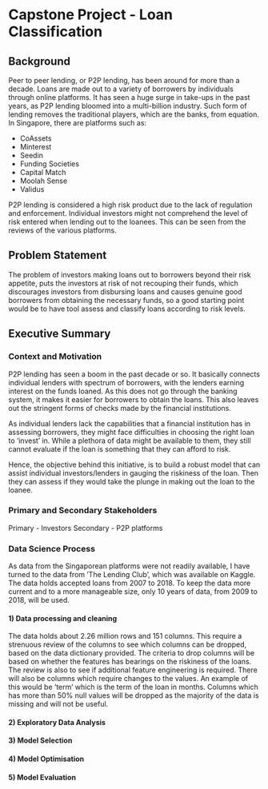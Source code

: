 # Capstone Project - Loan Classification

## Background
Peer to peer lending, or P2P lending, has been around for more than a decade. Loans are made out to a variety of borrowers by individuals through online platforms. It has seen a huge surge in take-ups in the past years, as P2P lending bloomed into a multi-billion industry. Such form of lending removes the traditional players, which are the banks, from equation. In Singapore, there are platforms such as:

* CoAssets
* Minterest
* Seedin
* Funding Societies
* Capital Match
* Moolah Sense
* Validus

P2P lending is considered a high risk product due to the lack of regulation and enforcement. Individual investors might not comprehend the level of risk entered when lending out to the loanees. This can be seen from the reviews of the various platforms.

<Insert images of google reviews>

## Problem Statement

The problem of investors making loans out to borrowers beyond their risk appetite, puts the investors at risk of not recouping their funds, which discourages investors from disbursing loans and causes genuine good borrowers from obtaining the necessary funds, so a good starting point would be to have tool assess and classify loans according to risk levels.

## Executive Summary

### Context and Motivation
P2P lending has seen a boom in the past decade or so. It basically connects individual lenders with spectrum of borrowers, with the lenders earning interest on the funds loaned. As this does not go through the banking system, it makes it easier for borrowers to obtain the loans. This also leaves out the stringent forms of checks made by the financial institutions.

As individual lenders lack the capabilities that a financial institution has in assessing borrowers, they might face difficulties in choosing the right loan to ‘invest’ in. While a plethora of data might be available to them, they still cannot evaluate if the loan is something that they can afford to risk. 

Hence, the objective behind this initiative, is to build a robust model that can assist individual investors/lenders in gauging the riskiness of the loan. Then they can assess if they would take the plunge in making out the loan to the loanee.

### Primary and Secondary Stakeholders
Primary - Investors
Secondary - P2P platforms

### Data Science Process
As data from the Singaporean platforms were not readily available, I have turned to the data from ’The Lending Club’, which was available on Kaggle. The data holds accepted loans from 2007 to 2018. To keep the data more current and to a more manageable size, only 10 years of data, from 2009 to 2018, will be used.

#### 1) Data processing and cleaning
The data holds about 2.26 million rows and 151 columns. This require a strenuous review of the columns to see which columns can be dropped, based on the data dictionary provided. The criteria to drop columns will be based on whether the features has bearings on the riskiness of the loans. The review is also to see if additional feature engineering is required. There will also be columns which require changes to the values. An example of this would be ‘term’ which is the term of the loan in months. Columns which has more than 50% null values will be dropped as the majority of the data is missing and will not be useful.

#### 2) Exploratory Data Analysis

#### 3) Model Selection

#### 4) Model Optimisation

#### 5) Model Evaluation
